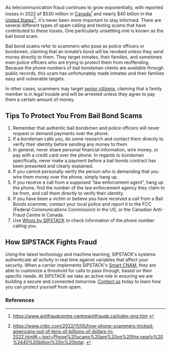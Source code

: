 As telecommunication fraud continues to grow exponentially, with reported losses in 2022 of $530 million in [Canada](https://www.sipstack.com/resources/blog/the-state-of-spam-calling-in-canada)[^1]  and nearly $40 billion in the [United States](https://www.sipstack.com/resources/blog/the-state-of-spam-calling-in-the-US)[^2],  it's never been more important to stay informed. There are several different types of spam calling and texting scams that have contributed to these losses. One particularly unsettling one is known as the bail bond scam.

Bail bond scams refer to scammers who pose as police officers or bondsmen, claiming that an inmate’s bond will be revoked unless they send money directly to them. They target inmates, their families, and sometimes even police officers who are trying to protect them from reoffending.
Because the phone numbers of bail bondsman clients are available through public records, this scam has unfortunately made inmates and their families easy and vulnerable targets.

In other cases, scammers may target [senior citizens](https://www.sipstack.com/resources/blog/the-growing-risk-of-the-grandparent-scam-in-canada/), claiming that a family member is in legal trouble and will be arrested unless they agree to pay them a certain amount of money. 

## Tips To Protect You From Bail Bond Scams
1. Remember that authentic bail bondsmen and police officers will never request or demand payments over the phone.
2. If a bondsman calls you, do some research and contact them directly to verify their identity before sending any money to them.
3. In general, never share personal financial information, wire money, or pay with a credit card over the phone. In regards to bondsmen specifically, never make a payment before a bail bonds contract has been presented and clearly explained.
4. If you cannot personally verify the person who is demanding that you wire them money over the phone, simply hang up.
5. If you receive a call from a supposed “law enforcement agent”, hang up the phone, find the number of the law enforcement agency they claim to be from, and call them directly to verify their identity.
6. If you have been a victim or believe you have received a call from a Bail Bonds scammer, contact your local police and report it to the FCC (Federal Communications Commission) in the US, or the Canadian Anti-Fraud Centre in Canada. 
7. Use [Whois by SIPSTACK](https://whois.sipstack.com/) to check information of the phone number calling you.

## How SIPSTACK Fights Fraud

Using the latest technology and machine learning, SIPSTACK's systems authenticate all activity in real time against variables that affect your security. When a carrier implements SIPSTACK's [Smart CNAM](https://www.sipstack.com/products/smart-cnam), they are able to customize a threshold for calls to pass through, based on their specific needs. At SIPSTACK we take an active role in ensuring we are building a secure and connected tomorrow. [Contact us](https://www.sipstack.com/contact/us) today to learn how you can protect yourself from spam.


### References
[^1]: <a href= 'https://www.antifraudcentre-centreantifraude.ca/index-eng.htm' target="_blank"> https://www.antifraudcentre-centreantifraude.ca/index-eng.htm </a>

[^2]: <a href= 'https://www.cnbc.com/2022/11/05/how-phone-scammers-tricked-americans-out-of-tens-of-billions-of-dollars-in-2022.html#:~:text=Phone%20scams%20are%20on%20the,nearly%20%2440%20billion%20in%20total.' target="_blank"> https://www.cnbc.com/2022/11/05/how-phone-scammers-tricked-americans-out-of-tens-of-billions-of-dollars-in-2022.html#:~:text=Phone%20scams%20are%20on%20the,nearly%20%2440%20billion%20in%20total. </a>
